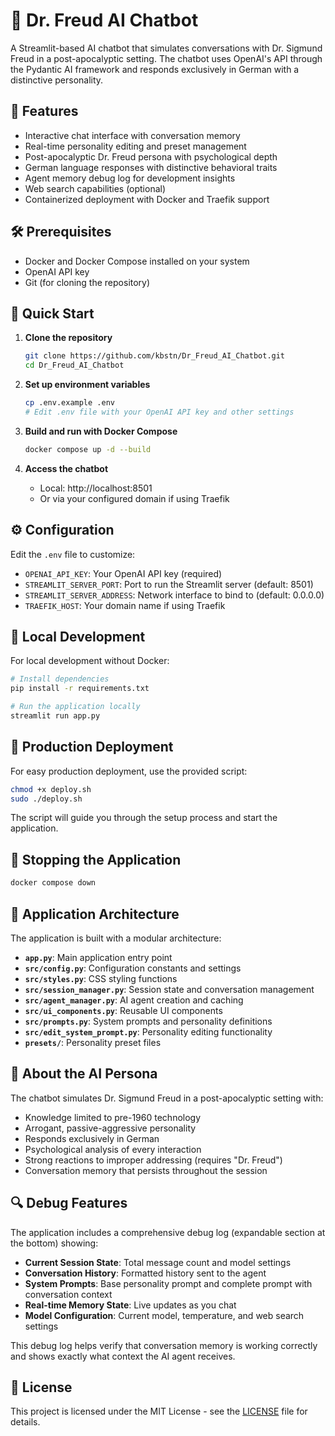 # 🧠 Dr. Freud AI Chatbot

A Streamlit-based AI chatbot that simulates conversations with Dr. Sigmund Freud in a post-apocalyptic setting. The chatbot uses OpenAI's API through the Pydantic AI framework and responds exclusively in German with a distinctive personality.

## 🚀 Features

- Interactive chat interface with conversation memory
- Real-time personality editing and preset management
- Post-apocalyptic Dr. Freud persona with psychological depth
- German language responses with distinctive behavioral traits
- Agent memory debug log for development insights
- Web search capabilities (optional)
- Containerized deployment with Docker and Traefik support

## 🛠️ Prerequisites

- Docker and Docker Compose installed on your system
- OpenAI API key
- Git (for cloning the repository)

## 🚀 Quick Start

1. **Clone the repository**
   ```bash
   git clone https://github.com/kbstn/Dr_Freud_AI_Chatbot.git
   cd Dr_Freud_AI_Chatbot
   ```

2. **Set up environment variables**
   ```bash
   cp .env.example .env
   # Edit .env file with your OpenAI API key and other settings
   ```

3. **Build and run with Docker Compose**
   ```bash
   docker compose up -d --build
   ```

4. **Access the chatbot**
   - Local: http://localhost:8501
   - Or via your configured domain if using Traefik

## ⚙️ Configuration

Edit the `.env` file to customize:
- `OPENAI_API_KEY`: Your OpenAI API key (required)
- `STREAMLIT_SERVER_PORT`: Port to run the Streamlit server (default: 8501)
- `STREAMLIT_SERVER_ADDRESS`: Network interface to bind to (default: 0.0.0.0)
- `TRAEFIK_HOST`: Your domain name if using Traefik

## 🐳 Local Development

For local development without Docker:

```bash
# Install dependencies
pip install -r requirements.txt

# Run the application locally
streamlit run app.py
```

## 🚀 Production Deployment

For easy production deployment, use the provided script:

```bash
chmod +x deploy.sh
sudo ./deploy.sh
```

The script will guide you through the setup process and start the application.

## 🛑 Stopping the Application

```bash
docker compose down
```

## 🧩 Application Architecture

The application is built with a modular architecture:

- **`app.py`**: Main application entry point
- **`src/config.py`**: Configuration constants and settings
- **`src/styles.py`**: CSS styling functions
- **`src/session_manager.py`**: Session state and conversation management
- **`src/agent_manager.py`**: AI agent creation and caching
- **`src/ui_components.py`**: Reusable UI components
- **`src/prompts.py`**: System prompts and personality definitions
- **`src/edit_system_prompt.py`**: Personality editing functionality
- **`presets/`**: Personality preset files

## 🤖 About the AI Persona

The chatbot simulates Dr. Sigmund Freud in a post-apocalyptic setting with:
- Knowledge limited to pre-1960 technology
- Arrogant, passive-aggressive personality
- Responds exclusively in German
- Psychological analysis of every interaction
- Strong reactions to improper addressing (requires "Dr. Freud")
- Conversation memory that persists throughout the session

## 🔍 Debug Features

The application includes a comprehensive debug log (expandable section at the bottom) showing:
- **Current Session State**: Total message count and model settings
- **Conversation History**: Formatted history sent to the agent
- **System Prompts**: Base personality prompt and complete prompt with conversation context
- **Real-time Memory State**: Live updates as you chat
- **Model Configuration**: Current model, temperature, and web search settings

This debug log helps verify that conversation memory is working correctly and shows exactly what context the AI agent receives.

## 📝 License

This project is licensed under the MIT License - see the [LICENSE](LICENSE) file for details.
